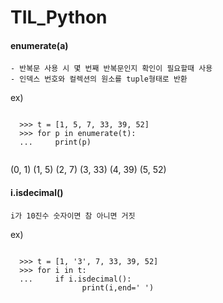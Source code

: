 # TIL_Python
    
    
#### enumerate(a)      
    - 반복문 사용 시 몇 번째 반복문인지 확인이 필요할때 사용
    - 인덱스 번호와 컬렉션의 원소를 tuple형태로 반환
  ex)
  <pre><code>
  >>> t = [1, 5, 7, 33, 39, 52]
  >>> for p in enumerate(t):
  ...     print(p)
   </pre></code>
(0, 1)
(1, 5)
(2, 7)
(3, 33)
(4, 39)
(5, 52)
     
#### i.isdecimal()      
    i가 10진수 숫자이면 참 아니면 거짓

ex)
  <pre><code>
  >>> t = [1, '3', 7, 33, 39, 52]
  >>> for i in t:
  ...     if i.isdecimal():
                print(i,end=' ')
   </pre></code>
